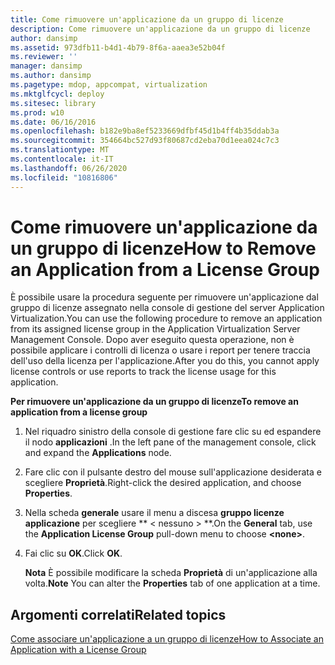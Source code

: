 ```yaml
---
title: Come rimuovere un'applicazione da un gruppo di licenze
description: Come rimuovere un'applicazione da un gruppo di licenze
author: dansimp
ms.assetid: 973dfb11-b4d1-4b79-8f6a-aaea3e52b04f
ms.reviewer: ''
manager: dansimp
ms.author: dansimp
ms.pagetype: mdop, appcompat, virtualization
ms.mktglfcycl: deploy
ms.sitesec: library
ms.prod: w10
ms.date: 06/16/2016
ms.openlocfilehash: b182e9ba8ef5233669dfbf45d1b4ff4b35ddab3a
ms.sourcegitcommit: 354664bc527d93f80687cd2eba70d1eea024c7c3
ms.translationtype: MT
ms.contentlocale: it-IT
ms.lasthandoff: 06/26/2020
ms.locfileid: "10816806"
---
```

# <span data-ttu-id="94190-103">Come rimuovere un'applicazione da un gruppo di licenze</span><span class="sxs-lookup"><span data-stu-id="94190-103">How to Remove an Application from a License Group</span></span>


<span data-ttu-id="94190-104">È possibile usare la procedura seguente per rimuovere un'applicazione dal gruppo di licenze assegnato nella console di gestione del server Application Virtualization.</span><span class="sxs-lookup"><span data-stu-id="94190-104">You can use the following procedure to remove an application from its assigned license group in the Application Virtualization Server Management Console.</span></span> <span data-ttu-id="94190-105">Dopo aver eseguito questa operazione, non è possibile applicare i controlli di licenza o usare i report per tenere traccia dell'uso della licenza per l'applicazione.</span><span class="sxs-lookup"><span data-stu-id="94190-105">After you do this, you cannot apply license controls or use reports to track the license usage for this application.</span></span>

**<span data-ttu-id="94190-106">Per rimuovere un'applicazione da un gruppo di licenze</span><span class="sxs-lookup"><span data-stu-id="94190-106">To remove an application from a license group</span></span>**

1.  <span data-ttu-id="94190-107">Nel riquadro sinistro della console di gestione fare clic su ed espandere il nodo **applicazioni** .</span><span class="sxs-lookup"><span data-stu-id="94190-107">In the left pane of the management console, click and expand the **Applications** node.</span></span>

2.  <span data-ttu-id="94190-108">Fare clic con il pulsante destro del mouse sull'applicazione desiderata e scegliere **Proprietà**.</span><span class="sxs-lookup"><span data-stu-id="94190-108">Right-click the desired application, and choose **Properties**.</span></span>

3.  <span data-ttu-id="94190-109">Nella scheda **generale** usare il menu a discesa **gruppo licenze applicazione** per scegliere \*\* &lt; nessuno &gt; \*\*.</span><span class="sxs-lookup"><span data-stu-id="94190-109">On the **General** tab, use the **Application License Group** pull-down menu to choose **&lt;none&gt;**.</span></span>

4.  <span data-ttu-id="94190-110">Fai clic su **OK**.</span><span class="sxs-lookup"><span data-stu-id="94190-110">Click **OK**.</span></span>

    <span data-ttu-id="94190-111">**Nota**  È possibile modificare la scheda **Proprietà** di un'applicazione alla volta.</span><span class="sxs-lookup"><span data-stu-id="94190-111">**Note** You can alter the **Properties** tab of one application at a time.</span></span>

     

## <span data-ttu-id="94190-112">Argomenti correlati</span><span class="sxs-lookup"><span data-stu-id="94190-112">Related topics</span></span>


[<span data-ttu-id="94190-113">Come associare un'applicazione a un gruppo di licenze</span><span class="sxs-lookup"><span data-stu-id="94190-113">How to Associate an Application with a License Group</span></span>](how-to-associate-an-application-with-a-license-group.md)

 

 





